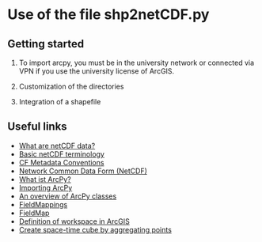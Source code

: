 # Use of the file shp2netCDF.py

## Getting started

1. To import arcpy, you must be in the university network or connected via VPN if you use the university license of ArcGIS.

2. Customization of the directories

3. Integration of a shapefile

## Useful links

- [What are netCDF data?](https://desktop.arcgis.com/de/arcmap/latest/manage-data/netcdf/what-is-netcdf-data.htm)
- [Basic netCDF terminology](https://desktop.arcgis.com/de/arcmap/latest/manage-data/netcdf/essential-netcdf-vocabulary.htm)
- [CF Metadata Conventions](http://cfconventions.org/)
- [Network Common Data Form (NetCDF)](https://www.unidata.ucar.edu/software/netcdf/)
- [What ist ArcPy?](https://pro.arcgis.com/de/pro-app/latest/arcpy/get-started/what-is-arcpy-.htm)
- [Importing ArcPy](https://pro.arcgis.com/de/pro-app/latest/arcpy/get-started/importing-arcpy.htm)
- [An overview of ArcPy classes](https://pro.arcgis.com/de/pro-app/latest/arcpy/classes/alphabetical-list-of-arcpy-classes.htm)
- [FieldMappings](https://pro.arcgis.com/de/pro-app/latest/arcpy/classes/fieldmappings.htm)
- [FieldMap](https://pro.arcgis.com/de/pro-app/latest/arcpy/classes/fieldmap.htm)
- [Definition of workspace in ArcGIS](https://pro.arcgis.com/de/pro-app/latest/tool-reference/environment-settings/current-workspace.htm)
- [Create space-time cube by aggregating points](https://desktop.arcgis.com/de/arcmap/latest/tools/space-time-pattern-mining-toolbox/create-space-time-cube.htm)
